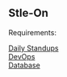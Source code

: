 ## Stle-On

Requirements:

[Daily Standups](https://docs.google.com/document/d/1eQaV0LytANdn5W4IIGYL8qTS3lqsK4uF1L7CIWKY-1E/edit#heading=h.fo3sw3fz6y3h)
<br />
[DevOps](https://dev.azure.com/Style-On-Cosmetic/)
<br />
[Database](https://console.firebase.google.com/u/1/project/styleon/overview)


